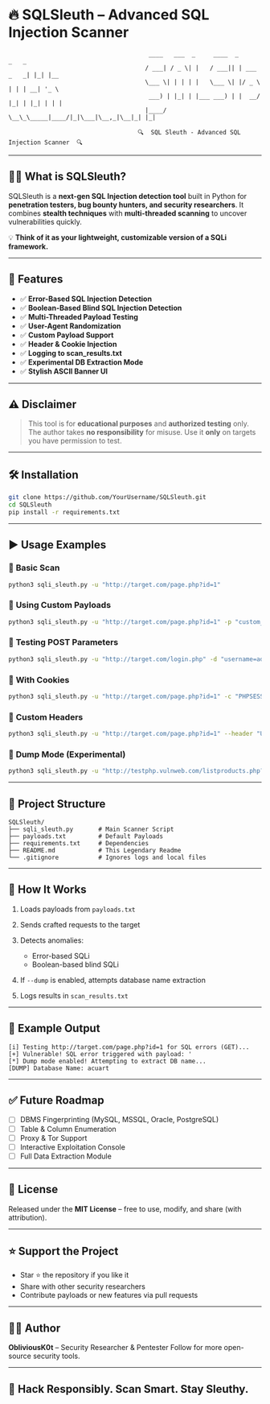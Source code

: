 # 🔥 **SQLSleuth** – Advanced SQL Injection Scanner

```
                                       ____   ___  _     ____  _            _   _     
                                      / ___| / _ \| |   / ___|| | ___ _   _| |_| |__  
                                      \___ \| | | | |   \___ \| |/ _ \ | | | __| '_ \ 
                                       ___) | |_| | |___ ___) | |  __/ |_| | |_| | | |
                                      |____/ \__\_\_____|____/|_|\___|\__,_|\__|_| |_|
                                                 
                                    🔍  SQL Sleuth - Advanced SQL Injection Scanner  🔍
```

---

## 🕵️‍♂️ **What is SQLSleuth?**

SQLSleuth is a **next-gen SQL Injection detection tool** built in Python for **penetration testers, bug bounty hunters, and security researchers**.
It combines **stealth techniques** with **multi-threaded scanning** to uncover vulnerabilities quickly.

💡 **Think of it as your lightweight, customizable version of a SQLi framework.**

---

## 🚀 **Features**

* ✅ **Error-Based SQL Injection Detection**
* ✅ **Boolean-Based Blind SQL Injection Detection**
* ✅ **Multi-Threaded Payload Testing**
* ✅ **User-Agent Randomization**
* ✅ **Custom Payload Support**
* ✅ **Header & Cookie Injection**
* ✅ **Logging to scan\_results.txt**
* ✅ **Experimental DB Extraction Mode**
* ✅ **Stylish ASCII Banner UI**

---

## ⚠️ **Disclaimer**

> This tool is for **educational purposes** and **authorized testing** only.
> The author takes **no responsibility** for misuse.
> Use it **only** on targets you have permission to test.

---

## 🛠️ **Installation**

```bash
git clone https://github.com/YourUsername/SQLSleuth.git
cd SQLSleuth
pip install -r requirements.txt
```

---

## ▶️ **Usage Examples**

### 🔹 **Basic Scan**

```bash
python3 sqli_sleuth.py -u "http://target.com/page.php?id=1"
```

### 🔹 **Using Custom Payloads**

```bash
python3 sqli_sleuth.py -u "http://target.com/page.php?id=1" -p "custom_payloads.txt"
```

### 🔹 **Testing POST Parameters**

```bash
python3 sqli_sleuth.py -u "http://target.com/login.php" -d "username=admin&password=INJECT"
```

### 🔹 **With Cookies**

```bash
python3 sqli_sleuth.py -u "http://target.com/page.php?id=1" -c "PHPSESSID=abc123; security=low"
```

### 🔹 **Custom Headers**

```bash
python3 sqli_sleuth.py -u "http://target.com/page.php?id=1" --header "User-Agent: CustomAgent"
```

### 🔹 **Dump Mode (Experimental)**

```bash
python3 sqli_sleuth.py -u "http://testphp.vulnweb.com/listproducts.php?cat=1" --dump
```

---

## 📂 **Project Structure**

```
SQLSleuth/
├── sqli_sleuth.py       # Main Scanner Script
├── payloads.txt         # Default Payloads
├── requirements.txt     # Dependencies
├── README.md            # This Legendary Readme
└── .gitignore           # Ignores logs and local files
```

---

## 🧩 **How It Works**

1. Loads payloads from `payloads.txt`
2. Sends crafted requests to the target
3. Detects anomalies:

   * Error-based SQLi
   * Boolean-based blind SQLi
4. If `--dump` is enabled, attempts database name extraction
5. Logs results in `scan_results.txt`

---

## 📌 **Example Output**

```
[i] Testing http://target.com/page.php?id=1 for SQL errors (GET)...
[+] Vulnerable! SQL error triggered with payload: '
[*] Dump mode enabled! Attempting to extract DB name...
[DUMP] Database Name: acuart
```

---

## ✅ **Future Roadmap**

* [ ] DBMS Fingerprinting (MySQL, MSSQL, Oracle, PostgreSQL)
* [ ] Table & Column Enumeration
* [ ] Proxy & Tor Support
* [ ] Interactive Exploitation Console
* [ ] Full Data Extraction Module

---

## 📜 **License**

Released under the **MIT License** – free to use, modify, and share (with attribution).

---

## ⭐ **Support the Project**

* Star ⭐ the repository if you like it
* Share with other security researchers
* Contribute payloads or new features via pull requests

---

## 👨‍💻 **Author**

**ObliviousK0t** – Security Researcher & Pentester
Follow for more open-source security tools.

---

## 🎯 **Hack Responsibly. Scan Smart. Stay Sleuthy.**
